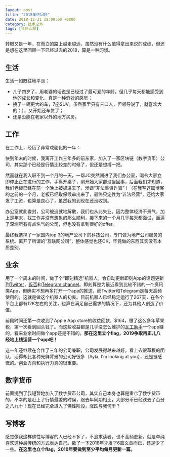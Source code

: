 ```yaml
---
layout: post
title: "2018年终回顾"
date: 2018-12-31 18:00:00 +0800
category: 技术之外
tags: [年终回顾]
---
```


转眼又是一年，在而立的路上越走越远，虽然没有什么值得拿出来说的成绩，但还是想在这里回顾一下已经过去的2018，算是一种习惯。

## 生活

生活一如既往地平淡：

- 儿子四岁了，用老婆的话说是已经过了最可爱的年龄，但几乎每天都能感受到他的成长和变化，真是一种奇妙的感觉；
- 换了一辆更大的车，7座SUV，虽然家里只有三口人，但领导说了，就喜欢大的：），又开始还车贷了；
- 还是没能在老家以外的地方买房。

## 工作

在工作上，经历了非常戏剧化的一年：

快到年末的时候，我离开工作三年多的前东家，加入了一家区块链（数字货币）公司，其实那个已经是行情比较差的时候了，但还是想搏一把。

然而就在我入职不到一个月的一天，一帮JC突然闯进了我们办公室，喝令大家立即停止正在进行的工作，手离开桌子，刚开始大家都没当回事，后面我们才知道，我们老板已经在前一个晚上被抓进去了，涉嫌“非法集资诈骗”！（在我写这篇博客的之前的一个月，老板已经取保候审出来了，最终只定性为“非法经营”，还给大家发了工资，也算是良心了，虽然我的到现在还没收到。

办公室就此查封，公司被迫就地解散，我们也从此失业。因为整体经济不景气，加上是年末，找工作并没有想象的那么顺利，接下来的一个月几乎每天都面试，面遍了深圳所有有点名气的公司，但也没有拿到很好的offer。

最终我选择了一家国内top 3的地产公司下的科技公司，专门做为地产公司服务的系统。离开了所谓的“互联网公司”，整体感觉也还OK，毕竟做的东西其实没有本质差别。

## 业余

用了一个周末的时间，做了个“即刻精选”机器人，会自动更新即刻App的话题更新到[Twitter](https://twitter.com/jike_collection
)，[饭否](http://fanfou.com/jike_bot)和[Telegram channel](https://t.me/jike_collection)。即刻算是为最近看到比较不错的一个资讯类App，但确实不想再多打开一个app的推送，而Twitter和Telegram是每天高频使用的，这就是做这个机器人的初衷。目前机器人已经稳定运行了267天，在各个平台上都有12K左右的关注，也算在满足自己需求的情况下，还为其他人创造了价值。

前段时间还第一次收到了Apple App store的收益回款，$164，缴了这么多年苹果税，第一次看到回头钱了。而这些收益都是几乎没怎么维护的[瓦工助手](https://itunes.apple.com/cn/app/id1267833691)一个app赚的，看来业余时间做个app还是不错的。**那在这里立个flag，2019争取再正儿八经地上线运营一个app吧！**

这一年还继续在合作了三年的公司兼职，公司发展得越来越好，看上去很草根的团队，活得却比各种光鲜背景的公司好很多（Ayla, I'm looking at you），还是挺感慨的。创业方向和执行力真的很重要。

## 数字货币

前面提到了我短暂地加入了数字货币公司，其实自己本身也算是重仓了数字货币的，不幸的是赶上了行情最差的时候，跟去年同期相比，大部分币已经跌去了百分之八九十！现在已经完全进入了佛性阶段，涨跌与我何干？

## 写博客

感觉像我这样佛性写博客的人已经不多了，不追求读者，也不高频更新，就是单纯喜欢这种最传统的方式表达自己。数了一下2018年才发了6篇文章而已，还是少了一些。**在这里也立个flag，2019年要做到至少平均每月更新一篇。**